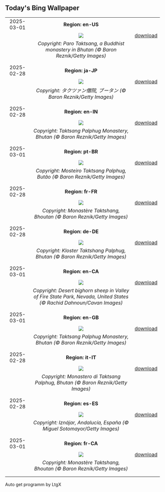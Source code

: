 ## Today's Bing Wallpaper
|      |      |      |
| :----: | :----: | :----: |
|2025-03-01|**Region: en-US**||
||![](https://www.bing.com/th?id=OHR.BhutanMonastery_EN-US2804780711_UHD.jpg&pid=hp&w=1152&h=648&rs=1&c=4)| [download](https://www.bing.com/th?id=OHR.BhutanMonastery_EN-US2804780711_UHD.jpg)|
||*Copyright: Paro Taktsang, a Buddhist monastery in Bhutan (© Baron Reznik/Getty Images)*
||
|||
|2025-02-28|**Region: ja-JP**||
||![](https://www.bing.com/th?id=OHR.BhutanMonastery_JA-JP1458270567_UHD.jpg&pid=hp&w=1152&h=648&rs=1&c=4)| [download](https://www.bing.com/th?id=OHR.BhutanMonastery_JA-JP1458270567_UHD.jpg)|
||*Copyright: タクツァン僧院, ブータン (© Baron Reznik/Getty Images)*
||
|||
|2025-02-28|**Region: en-IN**||
||![](https://www.bing.com/th?id=OHR.BhutanMonastery_EN-IN9102034060_UHD.jpg&pid=hp&w=1152&h=648&rs=1&c=4)| [download](https://www.bing.com/th?id=OHR.BhutanMonastery_EN-IN9102034060_UHD.jpg)|
||*Copyright: Taktsang Palphug Monastery, Bhutan (© Baron Reznik/Getty Images)*
||
|||
|2025-03-01|**Region: pt-BR**||
||![](https://www.bing.com/th?id=OHR.BhutanMonastery_PT-BR9663296659_UHD.jpg&pid=hp&w=1152&h=648&rs=1&c=4)| [download](https://www.bing.com/th?id=OHR.BhutanMonastery_PT-BR9663296659_UHD.jpg)|
||*Copyright: Mosteiro Taktsang Palphug, Butão (© Baron Reznik/Getty Images)*
||
|||
|2025-02-28|**Region: fr-FR**||
||![](https://www.bing.com/th?id=OHR.BhutanMonastery_FR-FR1020195060_UHD.jpg&pid=hp&w=1152&h=648&rs=1&c=4)| [download](https://www.bing.com/th?id=OHR.BhutanMonastery_FR-FR1020195060_UHD.jpg)|
||*Copyright: Monastère Taktshang, Bhoutan (© Baron Reznik/Getty Images)*
||
|||
|2025-02-28|**Region: de-DE**||
||![](https://www.bing.com/th?id=OHR.BhutanMonastery_DE-DE8934073002_UHD.jpg&pid=hp&w=1152&h=648&rs=1&c=4)| [download](https://www.bing.com/th?id=OHR.BhutanMonastery_DE-DE8934073002_UHD.jpg)|
||*Copyright: Kloster Taktshang Palphug, Bhutan (© Baron Reznik/Getty Images)*
||
|||
|2025-03-01|**Region: en-CA**||
||![](https://www.bing.com/th?id=OHR.NevadaBigHorns_EN-CA8281032097_UHD.jpg&pid=hp&w=1152&h=648&rs=1&c=4)| [download](https://www.bing.com/th?id=OHR.NevadaBigHorns_EN-CA8281032097_UHD.jpg)|
||*Copyright: Desert bighorn sheep in Valley of Fire State Park, Nevada, United States (© Rachid Dahnoun/Cavan Images)*
||
|||
|2025-03-01|**Region: en-GB**||
||![](https://www.bing.com/th?id=OHR.BhutanMonastery_EN-GB2130473204_UHD.jpg&pid=hp&w=1152&h=648&rs=1&c=4)| [download](https://www.bing.com/th?id=OHR.BhutanMonastery_EN-GB2130473204_UHD.jpg)|
||*Copyright: Taktsang Palphug Monastery, Bhutan (© Baron Reznik/Getty Images)*
||
|||
|2025-02-28|**Region: it-IT**||
||![](https://www.bing.com/th?id=OHR.BhutanMonastery_IT-IT9860257157_UHD.jpg&pid=hp&w=1152&h=648&rs=1&c=4)| [download](https://www.bing.com/th?id=OHR.BhutanMonastery_IT-IT9860257157_UHD.jpg)|
||*Copyright: Monastero di Taktsang Palphug, Bhutan (© Baron Reznik/Getty Images)*
||
|||
|2025-02-28|**Region: es-ES**||
||![](https://www.bing.com/th?id=OHR.AndalusianStreet_ES-ES6181340886_UHD.jpg&pid=hp&w=1152&h=648&rs=1&c=4)| [download](https://www.bing.com/th?id=OHR.AndalusianStreet_ES-ES6181340886_UHD.jpg)|
||*Copyright: Iznájar, Andalucía, España (© Miguel Sotomayor/Getty Images)*
||
|||
|2025-03-01|**Region: fr-CA**||
||![](https://www.bing.com/th?id=OHR.BhutanMonastery_FR-CA0854071680_UHD.jpg&pid=hp&w=1152&h=648&rs=1&c=4)| [download](https://www.bing.com/th?id=OHR.BhutanMonastery_FR-CA0854071680_UHD.jpg)|
||*Copyright: Monastère Taktshang, Bhoutan (© Baron Reznik/Getty Images)*
||
|||

Auto get programm by LtgX
